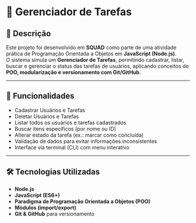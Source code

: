 # 📌 Gerenciador de Tarefas

## 📖 Descrição
Este projeto foi desenvolvido em **SQUAD** como parte de uma atividade prática de Programação Orientada a Objetos em **JavaScript (Node.js)**.  
O sistema simula um **Gerenciador de Tarefas**, permitindo cadastrar, listar, buscar e gerenciar o status das tarefas de usuários, aplicando conceitos de **POO, modularização e versionamento com Git/GitHub**.

---

## 🚀 Funcionalidades
- Cadastrar Usuários e Tarefas
- Deletar Usuários e Tarefas  
- Listar todos os usuários e tarefas cadastrados  
- Buscar itens específicos (por nome ou ID)  
- Alterar estado da tarefa (ex.: marcar como concluída)  
- Validação de dados para evitar informações inconsistentes  
- Interface via terminal (CLI) com menu interativo  

---

## 🛠️ Tecnologias Utilizadas
- **Node.js**  
- **JavaScript (ES6+)**  
- **Paradigma de Programação Orientada a Objetos (POO)**  
- **Módulos (import/export)**  
- **Git & GitHub** para versionamento  

